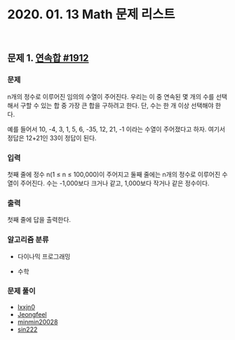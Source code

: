 # 2020. 01. 13 Math 문제 리스트

<br>

## 문제 1. [연속합 #1912](https://www.acmicpc.net/problem/1912)

### 문제

n개의 정수로 이루어진 임의의 수열이 주어진다. 우리는 이 중 연속된 몇 개의 수를 선택해서 구할 수 있는 합 중 가장 큰 합을 구하려고 한다. 단, 수는 한 개 이상 선택해야 한다.

예를 들어서 10, -4, 3, 1, 5, 6, -35, 12, 21, -1 이라는 수열이 주어졌다고 하자. 여기서 정답은 12+21인 33이 정답이 된다.

### 입력

첫째 줄에 정수 n(1 ≤ n ≤ 100,000)이 주어지고 둘째 줄에는 n개의 정수로 이루어진 수열이 주어진다. 수는 -1,000보다 크거나 같고, 1,000보다 작거나 같은 정수이다.

### 출력

첫째 줄에 답을 출력한다.

### 알고리즘 분류

- 다이나믹 프로그래밍

- 수학

### 문제 풀이

- [lxxjn0](,/../prob_1912/lxxjn0_prob_1912.cpp)
- [Jeongfeel](#)
- [minmin20028](#)
- [sin222](#)